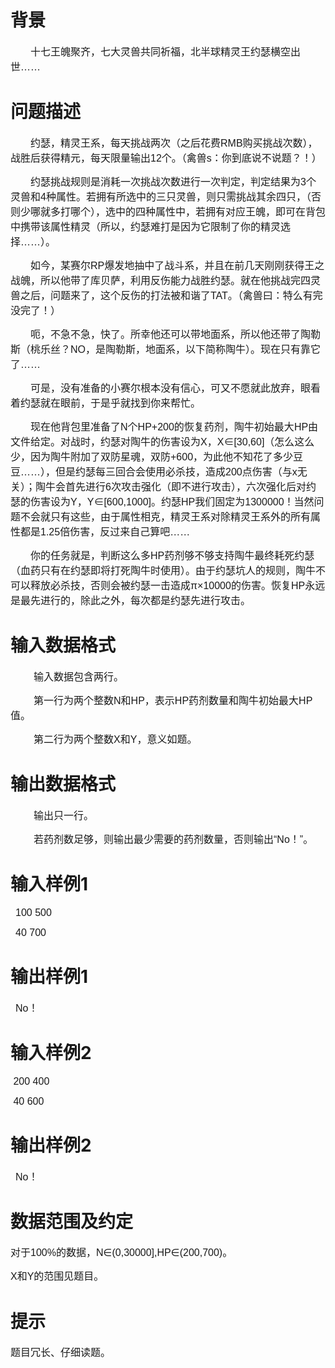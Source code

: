 
<p class="MsoNormal" align="left">

# 背景</span></b><span style="font-size:14pt;font-family:微软雅黑, sans-serif;">


<p class="MsoNormal" align="left" style="text-indent:24pt;">
<span style="font-size:12pt;font-family:微软雅黑, sans-serif;">十七王魄聚齐，七大灵兽共同祈福，北半球精灵王约瑟横空出世……<img src="/upload/image/20141023/20141023135830_33048.jpg" alt=""/><span></span></span> 
</p>
<p class="MsoNormal" align="left">

# 问题描述</span></b><span style="font-size:14pt;font-family:微软雅黑, sans-serif;">


<p class="MsoNormal" align="left" style="text-indent:24pt;">
<span style="font-size:12pt;font-family:微软雅黑, sans-serif;">约瑟，精灵王系，每天挑战两次（之后花费<span>RMB</span>购买挑战次数），战胜后获得精元，每天限量输出<span>12</span>个。（禽兽<span>s</span>：你到底说不说题？！）<span></span></span> 
</p>
<p class="MsoNormal" align="left" style="text-indent:24pt;">
<span style="font-size:12pt;font-family:微软雅黑, sans-serif;">约瑟挑战规则是消耗一次挑战次数进行一次判定，判定结果为<span>3</span>个灵兽和<span>4</span>种属性。若拥有所选中的三只灵兽，则只需挑战其余四只，（否则少哪就多打哪个），选中的四种属性中，若拥有对应王魄，即可在背包中携带该属性精灵（所以，约瑟难打是因为它限制了你的精灵选择……）。<span></span></span> 
</p>
<p class="MsoNormal" align="left" style="text-indent:24pt;">
<span style="font-size:12pt;font-family:微软雅黑, sans-serif;">如今，某赛尔<span>RP</span>爆发地抽中了战斗系，并且在前几天刚刚获得王之战魄，所以他带了库贝萨，利用反伤能力战胜约瑟。就在他挑战完四灵兽之后，问题来了，这个反伤的打法被和谐了<span>TAT</span>。（禽兽曰：特么有完没完了！）<span></span></span> 
</p>
<p class="MsoNormal" align="left" style="text-indent:24pt;">
<span style="font-size:12pt;font-family:微软雅黑, sans-serif;">呃，不急不急，快了。所幸他还可以带地面系，所以他还带了陶勒斯（桃乐丝？<span>NO</span>，是陶勒斯，地面系，以下简称陶牛）。现在只有靠它了……<span></span></span> 
</p>
<p class="MsoNormal" align="left" style="text-indent:24pt;">
<span style="font-size:12pt;font-family:微软雅黑, sans-serif;">可是，没有准备的小赛尔根本没有信心，可又不愿就此放弃，眼看着约瑟就在眼前，于是乎就找到你来帮忙。<span></span></span> 
</p>
<p class="MsoNormal" align="left" style="text-indent:24pt;">
<span style="font-size:12pt;font-family:微软雅黑, sans-serif;">现在他背包里准备了<span>N</span>个<span>HP+200</span>的恢复药剂，陶牛初始最大<span>HP</span>由文件给定。对战时，约瑟对陶牛的伤害设为<span>X</span>，<span>X</span>∈<span>[30,60]</span>（怎么这么少，因为陶牛附加了双防星魂，双防<span>+600</span>，为此他不知花了多少豆豆……），但是约瑟每三回合会使用必杀技，造成<span>200</span>点伤害（与x无关）；陶牛会首先进行<span>6</span>次攻击强化（即不进行攻击），六次强化后对约瑟的伤害设为<span>Y</span>，<span>Y</span>∈<span>[600,1000]</span>。约瑟<span>HP</span>我们固定为<span>1300000</span>！当然问题不会就只有这些，由于属性相克，精灵王系对除精灵王系外的所有属性都是<span>1.25</span>倍伤害，反过来自己算吧……<span></span></span> 
</p>
<p class="MsoNormal" align="left" style="text-indent:24pt;">
<span style="font-size:12pt;font-family:微软雅黑, sans-serif;">你的任务就是，判断这么多<span>HP</span>药剂够不够支持陶牛最终耗死约瑟（血药只有在约瑟即将打死陶牛时使用）。由于约瑟坑人的规则，陶牛不可以释放必杀技，否则会被约瑟一击造成π×<span>10000</span>的伤害。恢复<span>HP</span>永远是最先进行的，除此之外，每次都是约瑟先进行攻击。<span></span></span> 
</p>
<p class="MsoNormal" align="left">

# 输入数据格式

 
</p>
<p class="MsoNormal" align="left" style="text-indent:27.75pt;">
<span style="font-size:12pt;font-family:微软雅黑, sans-serif;">输入数据包含两行。<span></span></span> 
</p>
<p class="MsoNormal" align="left" style="text-indent:27.75pt;">
<span style="font-size:12pt;font-family:微软雅黑, sans-serif;">第一行为两个整数<span>N</span>和<span>HP</span>，表示<span>HP</span>药剂数量和陶牛初始最大<span>HP</span>值。<span></span></span> 
</p>
<p class="MsoNormal" align="left" style="text-indent:27.75pt;">
<span style="font-size:12pt;font-family:微软雅黑, sans-serif;">第二行为两个整数<span>X</span>和<span>Y</span>，意义如题。</span><span style="font-size:14pt;font-family:微软雅黑, sans-serif;"></span> 
</p>
<p class="MsoNormal" align="left">

# 输出数据格式

 
</p>
<p class="MsoNormal" align="left" style="text-indent:27.75pt;">
<span style="font-size:12pt;font-family:微软雅黑, sans-serif;">输出只一行。<span></span></span> 
</p>
<p class="MsoNormal" align="left" style="text-indent:27.75pt;">
<span style="font-size:12pt;font-family:微软雅黑, sans-serif;">若药剂数足够，则输出最少需要的药剂数量，否则输出“<span>No</span>！”。</span><span style="font-size:14pt;font-family:微软雅黑, sans-serif;"></span> 
</p>
<p class="MsoNormal" align="left">

# 输入样例<span>1</span>

 
</p>
<p class="MsoNormal" align="left" style="text-indent:6pt;">
<span style="font-size:12pt;font-family:微软雅黑, sans-serif;">100 500</span> 
</p>
<p class="MsoNormal" align="left" style="text-indent:6pt;">
<span style="font-size:12pt;font-family:微软雅黑, sans-serif;">40 700</span> 
</p>
<p class="MsoNormal" align="left">

# 输出样例<span>1</span>

 
</p>
<p class="MsoNormal" align="left" style="text-indent:6pt;">
<span style="font-size:12pt;font-family:微软雅黑, sans-serif;">No！<span></span></span> 
</p>
<p class="MsoNormal" align="left">

# 输入样例<span>2</span>

 
</p>
<p class="MsoNormal" align="left">
<span style="font-size:12pt;font-family:微软雅黑, sans-serif;"> 200 400</span> 
</p>
<p class="MsoNormal" align="left">
<span style="font-size:12pt;font-family:微软雅黑, sans-serif;"> 40 600</span> 
</p>
<p class="MsoNormal" align="left">

# 输出样例<span>2</span>

 
</p>
<p class="MsoNormal" align="left" style="text-indent:6pt;">
<span style="font-size:12pt;font-family:微软雅黑, sans-serif;">No</span><span style="font-size:12pt;font-family:微软雅黑, sans-serif;">！<span></span></span> 
</p>
<p class="MsoNormal" align="left">

# 数据范围及约定

 
</p>
<p class="MsoNormal" align="left">
<span style="font-size:12pt;font-family:微软雅黑, sans-serif;">对于<span>100%</span>的数据，<span>N</span>∈<span>(0,30000],HP</span>∈<span>(200,700)</span>。<span></span></span> 
</p>
<p class="MsoNormal" align="left">
<span style="font-size:12pt;font-family:微软雅黑, sans-serif;">X</span><span style="font-size:12pt;font-family:微软雅黑, sans-serif;">和<span>Y</span>的范围见题目。<span></span></span> 
</p>
<p class="MsoNormal" align="left">

# 提示

 
</p>
<p class="MsoNormal" align="left">
<span style="font-size:12pt;font-family:微软雅黑, sans-serif;">题目冗长、仔细读题。<span></span></span> 
</p>
